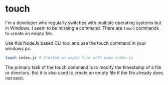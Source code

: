 # touch
I'm a developer who regularly switches with multiple operating systems but in Windows, I seem to be missing a command. There are `touch` commands to create an empty file.

Use this NodeJs based CLI tool and use the touch command in your windows pc.

```sh
touch index.js # Created an empty file with name index.js
```

The primary task of the touch command is to modify the timestamp of a file or directory. But it is also used to create an empty file if the file already does not exist.